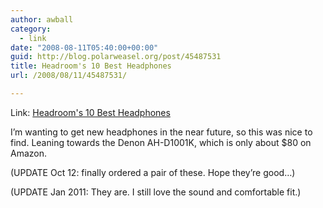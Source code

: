 ```yaml
---
author: awball
category:
  - link
date: "2008-08-11T05:40:00+00:00"
guid: http://blog.polarweasel.org/post/45487531
title: Headroom's 10 Best Headphones
url: /2008/08/11/45487531/

---
```

Link: [Headroom's 10 Best Headphones](http://www.headphone.com/guide/by-application/our-10-best-headphones/)

I’m wanting to get new headphones in the near future, so this was nice to find. Leaning towards the Denon AH-D1001K, which is only about $80 on Amazon.

(UPDATE Oct 12: finally ordered a pair of these. Hope they’re good…)

(UPDATE Jan 2011: They are. I still love the sound and comfortable fit.)
